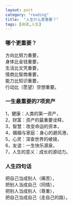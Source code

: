 ```yaml
---
layout: post
category: "reading"
title:  "人生什么更重要？"
tags: [阅读,人生]
---
```

### 哪个更重要？

方向比努力重要，  
身体比金钱重要，  
生活比文凭重要，  
情商比智商重要，  
能力比知识重要，  
行动比（愿望）空想重要。 


### 一生最重要的7项资产

1，健康：人类的第一资产，  
2，财富：资产的最重要诠释，  
3，智慧：改变命运的资本，  
4，婚姻与家庭：身心的避风港，  
5，心灵：深查世界的棱镜，  
6，友谊：一生快乐源泉，  
7，人生的意义：成长的源动力。  


### 人生四句话

把自己当成别人（痛苦），  
把别人当成自己（同情），  
把别人当成别人（尊重），  
把自己当成自己（走自己的路）。  
